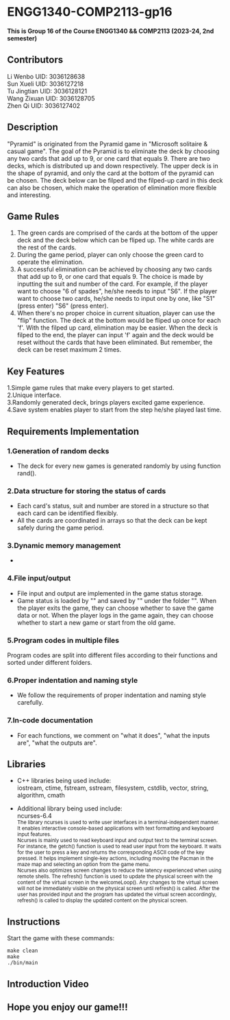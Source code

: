 # ENGG1340-COMP2113-gp16
**This is Group 16 of the Course ENGG1340 && COMP2113 (2023-24, 2nd semester)**

## Contributors
Li Wenbo UID: 3036128638 <br>
Sun Xueli UID: 3036127218<br>
Tu Jingtian UID: 3036128121 <br>
Wang Zixuan UID: 3036128705 <br>
Zhen Qi UID: 3036127402

## Description
"Pyramid" is originated from the Pyramid game in "Microsoft solitaire & casual game". The goal of the Pyramid is to eliminate the deck by choosing any two cards that add up to 9, or one card that equals 9. There are two decks, which is distributed up and down respectively. The upper deck is in the shape of pyramid, and only the card at the bottom of the pyramid can be chosen. The deck below can be filped and the filped-up card in this deck can also be chosen, which make the operation of elimination more flexible and interesting.

## Game Rules
1. The green cards are comprised of the cards at the bottom of the upper deck and the deck below which can be fliped up. The white cards are the rest of the cards.
2. During the game period, player can only choose the green card to operate the elimination.
3. A successful elimination can be achieved by choosing any two cards that add up to 9, or one card that equals 9. The choice is made by inputting the suit and number of the card. For example, if the player want to choose "6 of spades", he/she needs to input "S6". If the player want to choose two cards, he/she needs to input one by one, like "S1" (press enter) "S6" (press enter).
4. When there's no proper choice in current situation, player can use the "flip" function. The deck at the bottom would be fliped up once for each 'f'. With the filped up card, elimination may be easier. When the deck is filped to the end, the player can input 'f' again and the deck would be reset without the cards that have been eliminated. But remember, the deck can be reset maximum 2 times.

## Key Features
1.Simple game rules that make every players to get started. <br>
2.Unique interface. <br>
3.Randomly generated deck, brings players excited game experience. <br>
4.Save system enables player to start from the step he/she played last time. <br>

## Requirements Implementation
### 1.Generation of random decks
* The deck for every new games is generated randomly by using function rand().

### 2.Data structure for storing the status of cards
* Each card's status, suit and number are stored in a structure so that each card can be identified flexibly.
* All the cards are coordinated in arrays so that the deck can be kept safely during the game period.

### 3.Dynamic memory management
* 

### 4.File input/output
* File input and output are implemented in the game status storage.
* Game status is loaded by "" and saved by "" under the folder "".
  When the player exits the game, they can choose whether to save the game data or not.
  When the player logs in the game again, they can choose whether to start a new game or start from
  the old game.

### 5.Program codes in multiple files
Program codes are split into different files according to their functions and sorted under different folders.

### 6.Proper indentation and naming style
* We follow the requirements of proper indentation and naming style carefully.

### 7.In-code documentation
* For each functions, we comment on "what it does", "what the inputs are", "what the outputs are".

## Libraries
* C++ libraries being used include: <br>
iostream, ctime, fstream, sstream, filesystem, cstdlib, vector, string, algorithm, cmath

* Additional library being used include: <br>
ncurses-6.4 <br>
<sub>The library ncurses is used to write user interfaces in a terminal-independent manner. It enables interactive console-based applications with text formatting and keyboard input features. <br>
Ncurses is mainly used to read keyboard input and output text to the terminal screen. For instance, the getch() function is used to read user input from the keyboard. It waits for the user to press a key and returns the corresponding ASCII code of the key pressed. It helps implement single-key actions, including moving the Pacman in the maze map and selecting an option from the game menu. <br>
Ncurses also optimizes screen changes to reduce the latency experienced when using remote shells. The refresh() function is used to update the physical screen with the content of the virtual screen in the welcomeLoop(). Any changes to the virtual screen will not be immediately visible on the physical screen until refresh() is called. After the user has provided input and the program has updated the virtual screen accordingly, refresh() is called to display the updated content on the physical screen.</sub>

## Instructions
Start the game with these commands: 
```
make clean
make
./bin/main
```

## Introduction Video

## Hope you enjoy our game!!!
